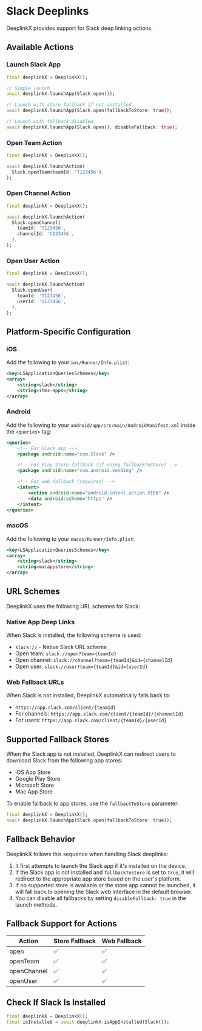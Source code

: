 # Slack Deeplinks

DeeplinkX provides support for Slack deep linking actions.

## Available Actions

### Launch Slack App
```dart
final deeplinkX = DeeplinkX();

// Simple launch
await deeplinkX.launchApp(Slack.open());

// Launch with store fallback if not installed
await deeplinkX.launchApp(Slack.open(fallbackToStore: true));

// Launch with fallback disabled
await deeplinkX.launchApp(Slack.open(), disableFallback: true);
```

### Open Team Action
```dart
final deeplinkX = DeeplinkX();

await deeplinkX.launchAction(
  Slack.openTeam(teamId: 'T123456'),
);
```

### Open Channel Action
```dart
final deeplinkX = DeeplinkX();

await deeplinkX.launchAction(
  Slack.openChannel(
    teamId: 'T123456',
    channelId: 'C123456',
  ),
);
```

### Open User Action
```dart
final deeplinkX = DeeplinkX();

await deeplinkX.launchAction(
  Slack.openUser(
    teamId: 'T123456',
    userId: 'U123456',
  ),
);
```

## Platform-Specific Configuration

### iOS
Add the following to your `ios/Runner/Info.plist`:
```xml
<key>LSApplicationQueriesSchemes</key>
<array>
    <string>slack</string>
    <string>itms-apps</string>
</array>
```

### Android
Add the following to your `android/app/src/main/AndroidManifest.xml` inside the `<queries>` tag:
```xml
<queries>
    <!-- For Slack app -->
    <package android:name="com.Slack" />

    <!-- For Play Store fallback (if using fallbackToStore) -->
    <package android:name="com.android.vending" />

    <!-- For web fallback (required) -->
    <intent>
        <action android:name="android.intent.action.VIEW" />
        <data android:scheme="https" />
    </intent>
</queries>
```

### macOS
Add the following to your `macos/Runner/Info.plist`:
```xml
<key>LSApplicationQueriesSchemes</key>
<array>
    <string>slack</string>
    <string>macappstore</string>
</array>
```

## URL Schemes

DeeplinkX uses the following URL schemes for Slack:

### Native App Deep Links
When Slack is installed, the following scheme is used:
- `slack://` - Native Slack URL scheme
- Open team: `slack://open?team={teamId}`
- Open channel: `slack://channel?team={teamId}&id={channelId}`
- Open user: `slack://user?team={teamId}&id={userId}`

### Web Fallback URLs
When Slack is not installed, DeeplinkX automatically falls back to:
- `https://app.slack.com/client/{teamId}`
- For channels: `https://app.slack.com/client/{teamId}/{channelId}`
- For users: `https://app.slack.com/client/{teamId}/{userId}`

## Supported Fallback Stores
When the Slack app is not installed, DeeplinkX can redirect users to download Slack from the following app stores:

- iOS App Store
- Google Play Store
- Microsoft Store
- Mac App Store

To enable fallback to app stores, use the `fallbackToStore` parameter:
```dart
final deeplinkX = DeeplinkX();
await deeplinkX.launchApp(Slack.open(fallbackToStore: true));
```

## Fallback Behavior
DeeplinkX follows this sequence when handling Slack deeplinks:

1. It first attempts to launch the Slack app if it's installed on the device.
2. If the Slack app is not installed and `fallbackToStore` is set to `true`, it will redirect to the appropriate app store based on the user's platform.
3. If no supported store is available or the store app cannot be launched, it will fall back to opening the Slack web interface in the default browser.
4. You can disable all fallbacks by setting `disableFallback: true` in the launch methods.

## Fallback Support for Actions

| Action      | Store Fallback | Web Fallback |
| ----------- | -------------- | ------------ |
| open        | ✅              | ✅            |
| openTeam    | ✅              | ✅            |
| openChannel | ✅              | ✅            |
| openUser    | ✅              | ✅            |

## Check If Slack Is Installed
```dart
final deeplinkX = DeeplinkX();
final isInstalled = await deeplinkX.isAppInstalled(Slack());
```
